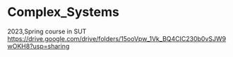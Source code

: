 # Complex_Systems
2023,Spring course in SUT
https://drive.google.com/drive/folders/15ooVpw_1Vk_BQ4CIC230b0vSJW9wOKH8?usp=sharing
